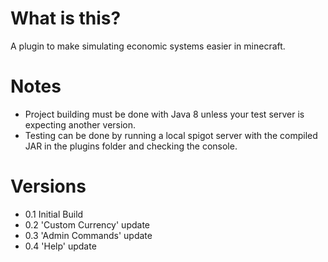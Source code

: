 # What is this?
A plugin to make simulating economic systems easier in minecraft.

# Notes
- Project building must be done with Java 8 unless your test server is expecting another version.
- Testing can be done by running a local spigot server with the compiled JAR in the plugins folder and checking the console.

# Versions
-  0.1 Initial Build
-  0.2 'Custom Currency' update
-  0.3 'Admin Commands' update
-  0.4 'Help' update
